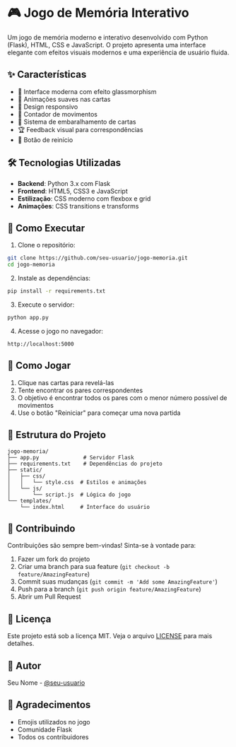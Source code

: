 # 🎮 Jogo de Memória Interativo

Um jogo de memória moderno e interativo desenvolvido com Python (Flask), HTML, CSS e JavaScript. O projeto apresenta uma interface elegante com efeitos visuais modernos e uma experiência de usuário fluida.

## ✨ Características

- 🎯 Interface moderna com efeito glassmorphism
- 🎨 Animações suaves nas cartas
- 📱 Design responsivo
- 🔄 Contador de movimentos
- 🎲 Sistema de embaralhamento de cartas
- 🏆 Feedback visual para correspondências
- 🔄 Botão de reinício

## 🛠️ Tecnologias Utilizadas

- **Backend**: Python 3.x com Flask
- **Frontend**: HTML5, CSS3 e JavaScript
- **Estilização**: CSS moderno com flexbox e grid
- **Animações**: CSS transitions e transforms

## 🚀 Como Executar

1. Clone o repositório:
```bash
git clone https://github.com/seu-usuario/jogo-memoria.git
cd jogo-memoria
```

2. Instale as dependências:
```bash
pip install -r requirements.txt
```

3. Execute o servidor:
```bash
python app.py
```

4. Acesse o jogo no navegador:
```
http://localhost:5000
```

## 🎯 Como Jogar

1. Clique nas cartas para revelá-las
2. Tente encontrar os pares correspondentes
3. O objetivo é encontrar todos os pares com o menor número possível de movimentos
4. Use o botão "Reiniciar" para começar uma nova partida

## 📁 Estrutura do Projeto

```
jogo-memoria/
├── app.py              # Servidor Flask
├── requirements.txt    # Dependências do projeto
├── static/
│   ├── css/
│   │   └── style.css  # Estilos e animações
│   └── js/
│       └── script.js  # Lógica do jogo
└── templates/
    └── index.html     # Interface do usuário
```

## 🤝 Contribuindo

Contribuições são sempre bem-vindas! Sinta-se à vontade para:

1. Fazer um fork do projeto
2. Criar uma branch para sua feature (`git checkout -b feature/AmazingFeature`)
3. Commit suas mudanças (`git commit -m 'Add some AmazingFeature'`)
4. Push para a branch (`git push origin feature/AmazingFeature`)
5. Abrir um Pull Request

## 📝 Licença

Este projeto está sob a licença MIT. Veja o arquivo [LICENSE](LICENSE) para mais detalhes.

## 👤 Autor

Seu Nome - [@seu-usuario](https://github.com/seu-usuario)

## 🙏 Agradecimentos

- Emojis utilizados no jogo
- Comunidade Flask
- Todos os contribuidores 